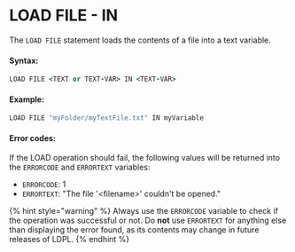 # LOAD FILE - IN

The `LOAD FILE` statement loads the contents of a file into a text variable.

#### Syntax:

```coffeescript
LOAD FILE <TEXT or TEXT-VAR> IN <TEXT-VAR>
```

#### Example:

```coffeescript
LOAD FILE "myFolder/myTextFile.txt" IN myVariable
```

#### Error codes:

If the LOAD operation should fail, the following values will be returned into the `ERRORCODE` and `ERRORTEXT` variables:

* `ERRORCODE`: 1
* `ERRORTEXT`: "The file '&lt;filename&gt;' couldn't be opened."

{% hint style="warning" %}
Always use the `ERRORCODE` variable to check if the operation was successful or not. Do **not** use `ERRORTEXT` for anything else than displaying the error found, as its contents may change in future releases of LDPL.
{% endhint %}

